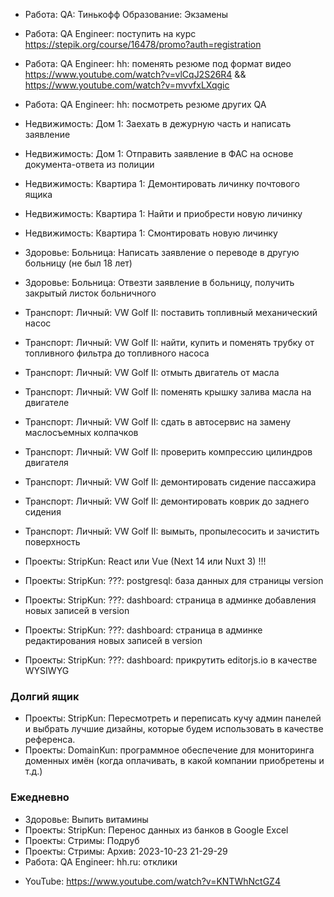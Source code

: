 - Работа: QA: Тинькофф Образование: Экзамены

- Работа: QA Engineer: поступить на курс https://stepik.org/course/16478/promo?auth=registration
- Работа: QA Engineer: hh: поменять резюме под формат видео https://www.youtube.com/watch?v=vlCqJ2S26R4 && https://www.youtube.com/watch?v=mvvfxLXqgic
- Работа: QA Engineer: hh: посмотреть резюме других QA

- Недвижимость: Дом 1: Заехать в дежурную часть и написать заявление
- Недвижимость: Дом 1: Отправить заявление в ФАС на основе документа-ответа из полиции

- Недвижимость: Квартира 1: Демонтировать личинку почтового ящика
- Недвижимость: Квартира 1: Найти и приобрести новую личинку
- Недвижимость: Квартира 1: Смонтировать новую личинку

- Здоровье: Больница: Написать заявление о переводе в другую больницу (не был 18 лет)
- Здоровье: Больница: Отвезти заявление в больницу, получить закрытый листок больничного

- Транспорт: Личный: VW Golf II: поставить топливный механический насос
- Транспорт: Личный: VW Golf II: найти, купить и поменять трубку от топливного фильтра до топливного насоса
- Транспорт: Личный: VW Golf II: отмыть двигатель от масла
- Транспорт: Личный: VW Golf II: поменять крышку залива масла на двигателе
- Транспорт: Личный: VW Golf II: сдать в автосервис на замену маслосъемных колпачков
- Транспорт: Личный: VW Golf II: проверить компрессию цилиндров двигателя
- Транспорт: Личный: VW Golf II: демонтировать сидение пассажира
- Транспорт: Личный: VW Golf II: демонтировать коврик до заднего сидения
- Транспорт: Личный: VW Golf II: вымыть, пропылесосить и зачистить поверхность

- Проекты: StripKun: React или Vue (Next 14 или Nuxt 3) !!!
- Проекты: StripKun: ???: postgresql: база данных для страницы version
- Проекты: StripKun: ???: dashboard: страница в админке добавления новых записей в version
- Проекты: StripKun: ???: dashboard: страница в админке редактирования новых записей в version
- Проекты: StripKun: ???: dashboard: прикрутить editorjs.io в качестве WYSIWYG

### Долгий ящик

- Проекты: StripKun: Пересмотреть и переписать кучу админ панелей и выбрать лучшие дизайны, которые будем использовать в качестве референса.
- Проекты: DomainKun: программное обеспечение для мониторинга доменных имён (когда оплачивать, в какой компании приобретены и т.д.)

### Ежедневно
- Здоровье: Выпить витамины
- Проекты: StripKun: Перенос данных из банков в Google Excel
- Проекты: Стримы: Подруб
- Проекты: Стримы: Архив: 2023-10-23 21-29-29
- Работа: QA Engineer: hh.ru: отклики
+ YouTube: https://www.youtube.com/watch?v=KNTWhNctGZ4